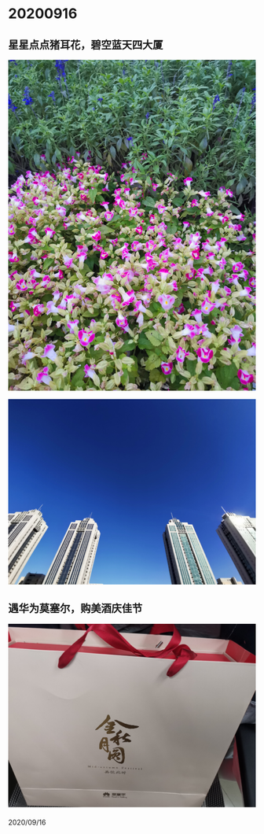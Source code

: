 # 20200916

## 星星点点猪耳花，碧空蓝天四大厦
![](../../../assets/001/2020091601.png)

![](../../../assets/001/2020091602.png)

## 遇华为莫塞尔，购美酒庆佳节
![](../../../assets/001/2020091603.png)


2020/09/16